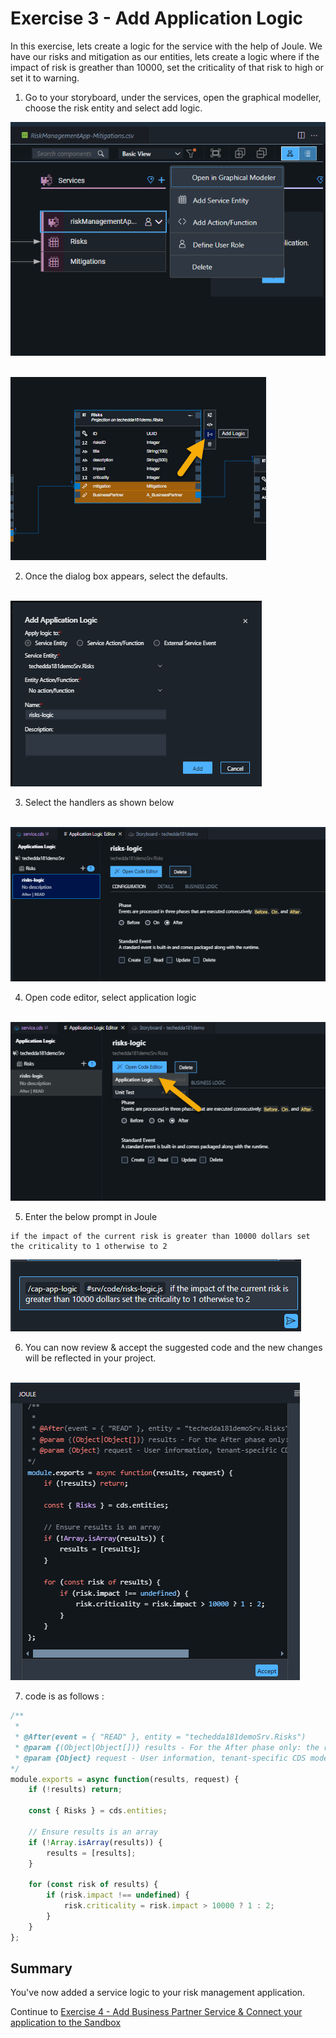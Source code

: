 # Exercise 3 - Add Application Logic

In this exercise, lets create a logic for the service with the help of Joule. We have our risks and mitigation as our entities, lets create a logic where if the impact of risk is greather than 10000, set the criticality of that risk to high or set it to warning.

1. Go to your storyboard, under the services, open the graphical modeller, choose the risk entity and select add logic.

![alt text]({11492D55-E974-4F09-9F4F-49EB5FC6E34D}.png)

<br>![](/exercises/ex3/images/addlogic.png)

2. Once the dialog box appears, select the defaults.

<br>![](/exercises/ex3/images/dialoglogic.png)

3. Select the handlers as shown below

<br>![](/exercises/ex3/images/risklogicedit.png)

4. Open code editor, select application logic

<br>![](/exercises/ex3/images/applicationlogicopen.png)

5. Enter the below prompt in Joule 
```
if the impact of the current risk is greater than 10000 dollars set the criticality to 1 otherwise to 2
```
![alt text]({CCF7F81C-FF03-45D5-B2C8-E05903D3FB9C}.png)

6. You can now review & accept the suggested code and the new changes will be reflected in your project.

<br>![](/exercises/ex3/images/joulesuggestion.png)

7. code is as follows :
```javascript
/**
 * 
 * @After(event = { "READ" }, entity = "techedda181demoSrv.Risks")
 * @param {(Object|Object[])} results - For the After phase only: the results of the event processing
 * @param {Object} request - User information, tenant-specific CDS model, headers and query parameters
*/
module.exports = async function(results, request) {
    if (!results) return;

    const { Risks } = cds.entities;

    // Ensure results is an array
    if (!Array.isArray(results)) {
        results = [results];
    }

    for (const risk of results) {
        if (risk.impact !== undefined) {
            risk.criticality = risk.impact > 10000 ? 1 : 2;
        }
    }
};
```

## Summary

You've now added a service logic to your risk management application.

Continue to  [Exercise 4 - Add Business Partner Service & Connect your application to the Sandbox](../ex4/README.md)


